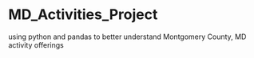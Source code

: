 # MD_Activities_Project
using python and pandas to better understand Montgomery County, MD activity offerings
